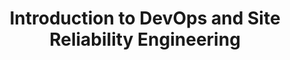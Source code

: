 ---
type: "learning-path"
title: "Introduction to DevOps and Site Reliability Engineering"
description: "Learn how to start transforming your organization using the principles and practices of DevOps."
weight: 4
banner: "images/sre-k8s.svg"
tags: ["devops", "sre", "site-reliability-engineering", "kubernetes", "cicd", "cloud", "iac"]
category: "sre"
level: "intermediate"
---